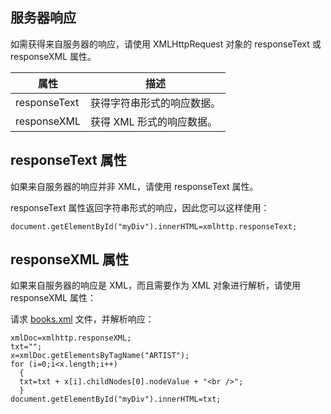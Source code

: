 ## 服务器响应

如需获得来自服务器的响应，请使用 XMLHttpRequest 对象的 responseText 或 responseXML 属性。

| 属性         | 描述                       |
| ------------ | -------------------------- |
| responseText | 获得字符串形式的响应数据。 |
| responseXML  | 获得 XML 形式的响应数据。  |

## responseText 属性

如果来自服务器的响应并非 XML，请使用 responseText 属性。

responseText 属性返回字符串形式的响应，因此您可以这样使用：

```
document.getElementById("myDiv").innerHTML=xmlhttp.responseText;
```

## responseXML 属性

如果来自服务器的响应是 XML，而且需要作为 XML 对象进行解析，请使用 responseXML 属性：

请求 [books.xml](http://www.w3school.com.cn/example/xmle/books.xml) 文件，并解析响应：

```
xmlDoc=xmlhttp.responseXML;
txt="";
x=xmlDoc.getElementsByTagName("ARTIST");
for (i=0;i<x.length;i++)
  {
  txt=txt + x[i].childNodes[0].nodeValue + "<br />";
  }
document.getElementById("myDiv").innerHTML=txt;
```